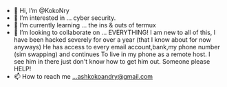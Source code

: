 - 👋 Hi, I’m @KokoNry
- 👀 I’m interested in ... cyber security.
- 🌱 I’m currently learning ... the ins & outs of termux
- 💞️ I’m looking to collaborate on ... EVERYTHING! I am new to all of this, 
I have been hacked severely for over a year (that I know about for now anyways)
He has access to every email account,bank,my phone number (sim swapping) and continues 
To live in my phone as a remote host. I see him in there just don't know how to get him out.
Someone please HELP!
- 📫 How to reach me ...ashkokoandry@gmail.com

<!---
KokoNry/KokoNry is a ✨ special ✨ repository because its `README.md` (this file) appears on your GitHub profile.
You can click the Preview link to take a look at your changes.
--->
